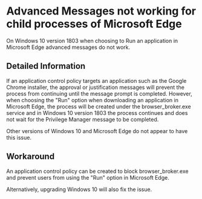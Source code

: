 [title]: # (Advanced Messages not working for child processes of Microsoft Edge)
[tags]: # (agents)
[priority]: # (2)
# Advanced Messages not working for child processes of Microsoft Edge

On Windows 10 version 1803 when choosing to Run an application in Microsoft Edge advanced messages do not work.

## Detailed Information

If an application control policy targets an application such as the Google Chrome installer, the approval or justification messages will prevent the process from continuing until the message prompt is completed. However, when choosing the "Run" option when downloading an application in Microsoft Edge, the process will be created under the browser_broker.exe service and in Windows 10 version 1803 the process continues and does not wait for the Privilege Manager message to be completed.

Other versions of Windows 10 and Microsoft Edge do not appear to have this issue.

## Workaround

An application control policy can be created to block browser_broker.exe and prevent users from using the "Run" option in Microsoft Edge.

Alternatively, upgrading Windows 10 will also fix the issue.
